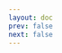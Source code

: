 ```yaml
---
layout: doc
prev: false
next: false
---
```


<CustomItemBox :item="{
  name: '制作图纸：穿甲钉锤',
  icon: '/wiki/item/blueprint.png',
  type: '书籍',
  description: '',
  params: {
    stack: 1,
    durability: -1 
  },
  obtain: {
    found: [],
    npc: [],
    shop: [],
    gardening: []
  }
}" />
